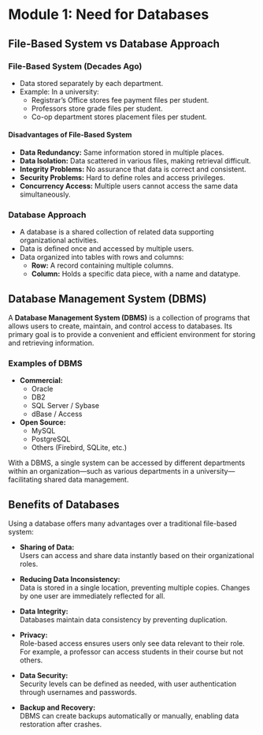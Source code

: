 # Module 1: Need for Databases

## File-Based System vs Database Approach

### File-Based System (Decades Ago)
- Data stored separately by each department.
- Example: In a university:
  - Registrar’s Office stores fee payment files per student.
  - Professors store grade files per student.
  - Co-op department stores placement files per student.

#### Disadvantages of File-Based System
- **Data Redundancy:** Same information stored in multiple places.
- **Data Isolation:** Data scattered in various files, making retrieval difficult.
- **Integrity Problems:** No assurance that data is correct and consistent.
- **Security Problems:** Hard to define roles and access privileges.
- **Concurrency Access:** Multiple users cannot access the same data simultaneously.

### Database Approach
- A database is a shared collection of related data supporting organizational activities.
- Data is defined once and accessed by multiple users.
- Data organized into tables with rows and columns:
  - **Row:** A record containing multiple columns.
  - **Column:** Holds a specific data piece, with a name and datatype.

## Database Management System (DBMS)

A **Database Management System (DBMS)** is a collection of programs that allows users to create, maintain, and control access to databases. Its primary goal is to provide a convenient and efficient environment for storing and retrieving information.

### Examples of DBMS

- **Commercial:**
  - Oracle
  - DB2
  - SQL Server / Sybase
  - dBase / Access
- **Open Source:**
  - MySQL
  - PostgreSQL
  - Others (Firebird, SQLite, etc.)

With a DBMS, a single system can be accessed by different departments within an organization—such as various departments in a university—facilitating shared data management.

## Benefits of Databases

Using a database offers many advantages over a traditional file-based system:

- **Sharing of Data:**  
  Users can access and share data instantly based on their organizational roles.

- **Reducing Data Inconsistency:**  
  Data is stored in a single location, preventing multiple copies. Changes by one user are immediately reflected for all.

- **Data Integrity:**  
  Databases maintain data consistency by preventing duplication.

- **Privacy:**  
  Role-based access ensures users only see data relevant to their role. For example, a professor can access students in their course but not others.

- **Data Security:**  
  Security levels can be defined as needed, with user authentication through usernames and passwords.

- **Backup and Recovery:**  
  DBMS can create backups automatically or manually, enabling data restoration after crashes.

